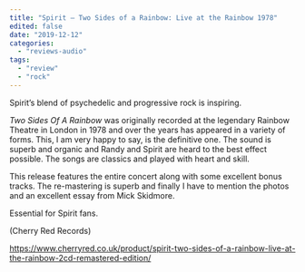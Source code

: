 ```yaml
---
title: "Spirit – Two Sides of a Rainbow: Live at the Rainbow 1978"
edited: false
date: "2019-12-12"
categories:
  - "reviews-audio"
tags:
  - "review"
  - "rock"
---
```


Spirit’s blend of psychedelic and progressive rock is inspiring.

_Two Sides Of A Rainbow_ was originally recorded at the legendary Rainbow Theatre in London in 1978 and over the years has appeared in a variety of forms. This, I am very happy to say, is the definitive one. The sound is superb and organic and Randy and Spirit are heard to the best effect possible. The songs are classics and played with heart and skill.

This release features the entire concert along with some excellent bonus tracks. The re-mastering is superb and finally I have to mention the photos and an excellent essay from Mick Skidmore.

Essential for Spirit fans.

(Cherry Red Records)

https://www.cherryred.co.uk/product/spirit-two-sides-of-a-rainbow-live-at-the-rainbow-2cd-remastered-edition/
